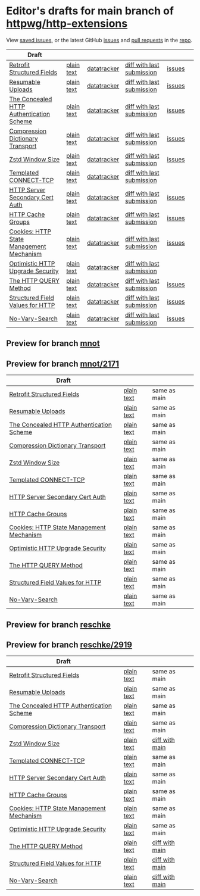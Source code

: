 # Editor's drafts for main branch of [httpwg/http-extensions](https://github.com/httpwg/http-extensions)

View [saved issues](issues.html), or the latest GitHub [issues](https://github.com/httpwg/http-extensions/issues) and [pull requests](https://github.com/httpwg/http-extensions/pulls) in the [repo](https://github.com/httpwg/http-extensions).

| Draft |     |     |     |     |     |
| ----- | --- | --- | --- | --- | --- |
| [Retrofit Structured Fields](./draft-ietf-httpbis-retrofit.html "Retrofit Structured Fields for HTTP (HTML)") | [plain text](./draft-ietf-httpbis-retrofit.txt "Retrofit Structured Fields for HTTP (Text)") | [datatracker](https://datatracker.ietf.org/doc/draft-ietf-httpbis-retrofit "Datatracker for draft-ietf-httpbis-retrofit") | [diff with last submission](https://author-tools.ietf.org/api/iddiff?doc_1=draft-ietf-httpbis-retrofit&url_2=https://httpwg.github.io/http-extensions/draft-ietf-httpbis-retrofit.txt) | [issues](https://github.com/httpwg/http-extensions/labels/retrofit) |
| [Resumable Uploads](./draft-ietf-httpbis-resumable-upload.html "Resumable Uploads for HTTP (HTML)") | [plain text](./draft-ietf-httpbis-resumable-upload.txt "Resumable Uploads for HTTP (Text)") | [datatracker](https://datatracker.ietf.org/doc/draft-ietf-httpbis-resumable-upload "Datatracker for draft-ietf-httpbis-resumable-upload") | [diff with last submission](https://author-tools.ietf.org/api/iddiff?doc_1=draft-ietf-httpbis-resumable-upload&url_2=https://httpwg.github.io/http-extensions/draft-ietf-httpbis-resumable-upload.txt) | [issues](https://github.com/httpwg/http-extensions/labels/resumable-upload) |
| [The Concealed HTTP Authentication Scheme](./draft-ietf-httpbis-unprompted-auth.html "The Concealed HTTP Authentication Scheme (HTML)") | [plain text](./draft-ietf-httpbis-unprompted-auth.txt "The Concealed HTTP Authentication Scheme (Text)") | [datatracker](https://datatracker.ietf.org/doc/draft-ietf-httpbis-unprompted-auth "Datatracker for draft-ietf-httpbis-unprompted-auth") | [diff with last submission](https://author-tools.ietf.org/api/iddiff?doc_1=draft-ietf-httpbis-unprompted-auth&url_2=https://httpwg.github.io/http-extensions/draft-ietf-httpbis-unprompted-auth.txt) | [issues](https://github.com/httpwg/http-extensions/labels/unprompted-auth) |
| [Compression Dictionary Transport](./draft-ietf-httpbis-compression-dictionary.html "Compression Dictionary Transport (HTML)") | [plain text](./draft-ietf-httpbis-compression-dictionary.txt "Compression Dictionary Transport (Text)") | [datatracker](https://datatracker.ietf.org/doc/draft-ietf-httpbis-compression-dictionary "Datatracker for draft-ietf-httpbis-compression-dictionary") | [diff with last submission](https://author-tools.ietf.org/api/iddiff?doc_1=draft-ietf-httpbis-compression-dictionary&url_2=https://httpwg.github.io/http-extensions/draft-ietf-httpbis-compression-dictionary.txt) | [issues](https://github.com/httpwg/http-extensions/labels/compression-dictionary) |
| [Zstd Window Size](./draft-ietf-httpbis-zstd-window-size.html "Window Sizing for Zstandard Content Encoding (HTML)") | [plain text](./draft-ietf-httpbis-zstd-window-size.txt "Window Sizing for Zstandard Content Encoding (Text)") | [datatracker](https://datatracker.ietf.org/doc/draft-ietf-httpbis-zstd-window-size "Datatracker for draft-ietf-httpbis-zstd-window-size") | [diff with last submission](https://author-tools.ietf.org/api/iddiff?doc_1=draft-ietf-httpbis-zstd-window-size&url_2=https://httpwg.github.io/http-extensions/draft-ietf-httpbis-zstd-window-size.txt) | [issues](https://github.com/httpwg/http-extensions/labels/zstd-window-size) |
| [Templated CONNECT-TCP](./draft-ietf-httpbis-connect-tcp.html "Template-Driven HTTP CONNECT Proxying for TCP (HTML)") | [plain text](./draft-ietf-httpbis-connect-tcp.txt "Template-Driven HTTP CONNECT Proxying for TCP (Text)") | [datatracker](https://datatracker.ietf.org/doc/draft-ietf-httpbis-connect-tcp "Datatracker for draft-ietf-httpbis-connect-tcp") | [diff with last submission](https://author-tools.ietf.org/api/iddiff?doc_1=draft-ietf-httpbis-connect-tcp&url_2=https://httpwg.github.io/http-extensions/draft-ietf-httpbis-connect-tcp.txt) |  |
| [HTTP Server Secondary Cert Auth](./draft-ietf-httpbis-secondary-server-certs.html "Secondary Certificate Authentication of HTTP Servers (HTML)") | [plain text](./draft-ietf-httpbis-secondary-server-certs.txt "Secondary Certificate Authentication of HTTP Servers (Text)") | [datatracker](https://datatracker.ietf.org/doc/draft-ietf-httpbis-secondary-server-certs "Datatracker for draft-ietf-httpbis-secondary-server-certs") | [diff with last submission](https://author-tools.ietf.org/api/iddiff?doc_1=draft-ietf-httpbis-secondary-server-certs&url_2=https://httpwg.github.io/http-extensions/draft-ietf-httpbis-secondary-server-certs.txt) | [issues](https://github.com/httpwg/http-extensions/labels/secondary-server-certs) |
| [HTTP Cache Groups](./draft-ietf-httpbis-cache-groups.html "HTTP Cache Groups (HTML)") | [plain text](./draft-ietf-httpbis-cache-groups.txt "HTTP Cache Groups (Text)") | [datatracker](https://datatracker.ietf.org/doc/draft-ietf-httpbis-cache-groups "Datatracker for draft-ietf-httpbis-cache-groups") | [diff with last submission](https://author-tools.ietf.org/api/iddiff?doc_1=draft-ietf-httpbis-cache-groups&url_2=https://httpwg.github.io/http-extensions/draft-ietf-httpbis-cache-groups.txt) | [issues](https://github.com/httpwg/http-extensions/labels/cache-groups) |
| [Cookies: HTTP State Management Mechanism](./draft-ietf-httpbis-rfc6265bis.html "Cookies: HTTP State Management Mechanism (HTML)") | [plain text](./draft-ietf-httpbis-rfc6265bis.txt "Cookies: HTTP State Management Mechanism (Text)") | [datatracker](https://datatracker.ietf.org/doc/draft-ietf-httpbis-rfc6265bis "Datatracker for draft-ietf-httpbis-rfc6265bis") | [diff with last submission](https://author-tools.ietf.org/api/iddiff?doc_1=draft-ietf-httpbis-rfc6265bis&url_2=https://httpwg.github.io/http-extensions/draft-ietf-httpbis-rfc6265bis.txt) | [issues](https://github.com/httpwg/http-extensions/labels/6265bis) |
| [Optimistic HTTP Upgrade Security](./draft-ietf-httpbis-optimistic-upgrade.html "Security Considerations for Optimistic Use of HTTP Upgrade (HTML)") | [plain text](./draft-ietf-httpbis-optimistic-upgrade.txt "Security Considerations for Optimistic Use of HTTP Upgrade (Text)") | [datatracker](https://datatracker.ietf.org/doc/draft-ietf-httpbis-optimistic-upgrade "Datatracker for draft-ietf-httpbis-optimistic-upgrade") | [diff with last submission](https://author-tools.ietf.org/api/iddiff?doc_1=draft-ietf-httpbis-optimistic-upgrade&url_2=https://httpwg.github.io/http-extensions/draft-ietf-httpbis-optimistic-upgrade.txt) |  |
| [The HTTP QUERY Method](./draft-ietf-httpbis-safe-method-w-body.html "The HTTP QUERY Method (HTML)") | [plain text](./draft-ietf-httpbis-safe-method-w-body.txt "The HTTP QUERY Method (Text)") | [datatracker](https://datatracker.ietf.org/doc/draft-ietf-httpbis-safe-method-w-body "Datatracker for draft-ietf-httpbis-safe-method-w-body") | [diff with last submission](https://author-tools.ietf.org/api/iddiff?doc_1=draft-ietf-httpbis-safe-method-w-body&url_2=https://httpwg.github.io/http-extensions/draft-ietf-httpbis-safe-method-w-body.txt) | [issues](https://github.com/httpwg/http-extensions/labels/query-method) |
| [Structured Field Values for HTTP](./draft-ietf-httpbis-sfbis.html "Structured Field Values for HTTP (HTML)") | [plain text](./draft-ietf-httpbis-sfbis.txt "Structured Field Values for HTTP (Text)") | [datatracker](https://datatracker.ietf.org/doc/draft-ietf-httpbis-sfbis "Datatracker for draft-ietf-httpbis-sfbis") | [diff with last submission](https://author-tools.ietf.org/api/iddiff?doc_1=draft-ietf-httpbis-sfbis&url_2=https://httpwg.github.io/http-extensions/draft-ietf-httpbis-sfbis.txt) | [issues](https://github.com/httpwg/http-extensions/labels/header-structure) |
| [No-Vary-Search](./draft-ietf-httpbis-no-vary-search.html "No-Vary-Search (HTML)") | [plain text](./draft-ietf-httpbis-no-vary-search.txt "No-Vary-Search (Text)") | [datatracker](https://datatracker.ietf.org/doc/draft-ietf-httpbis-no-vary-search "Datatracker for draft-ietf-httpbis-no-vary-search") | [diff with last submission](https://author-tools.ietf.org/api/iddiff?doc_1=draft-ietf-httpbis-no-vary-search&url_2=https://httpwg.github.io/http-extensions/draft-ietf-httpbis-no-vary-search.txt) | [issues](https://github.com/httpwg/http-extensions/labels/no-vary-search) |

## Preview for branch [mnot](mnot)

## Preview for branch [mnot/2171](mnot/2171)

| Draft |     |     |     |
| ----- | --- | --- | --- |
| [Retrofit Structured Fields](mnot/2171/draft-ietf-httpbis-retrofit.html "Retrofit Structured Fields for HTTP (HTML)") | [plain text](mnot/2171/draft-ietf-httpbis-retrofit.txt "Retrofit Structured Fields for HTTP (Text)") | same as main |
| [Resumable Uploads](mnot/2171/draft-ietf-httpbis-resumable-upload.html "Resumable Uploads for HTTP (HTML)") | [plain text](mnot/2171/draft-ietf-httpbis-resumable-upload.txt "Resumable Uploads for HTTP (Text)") | same as main |
| [The Concealed HTTP Authentication Scheme](mnot/2171/draft-ietf-httpbis-unprompted-auth.html "The Concealed HTTP Authentication Scheme (HTML)") | [plain text](mnot/2171/draft-ietf-httpbis-unprompted-auth.txt "The Concealed HTTP Authentication Scheme (Text)") | same as main |
| [Compression Dictionary Transport](mnot/2171/draft-ietf-httpbis-compression-dictionary.html "Compression Dictionary Transport (HTML)") | [plain text](mnot/2171/draft-ietf-httpbis-compression-dictionary.txt "Compression Dictionary Transport (Text)") | same as main |
| [Zstd Window Size](mnot/2171/draft-ietf-httpbis-zstd-window-size.html "Window Sizing for Zstandard Content Encoding (HTML)") | [plain text](mnot/2171/draft-ietf-httpbis-zstd-window-size.txt "Window Sizing for Zstandard Content Encoding (Text)") | same as main |
| [Templated CONNECT-TCP](mnot/2171/draft-ietf-httpbis-connect-tcp.html "Template-Driven HTTP CONNECT Proxying for TCP (HTML)") | [plain text](mnot/2171/draft-ietf-httpbis-connect-tcp.txt "Template-Driven HTTP CONNECT Proxying for TCP (Text)") | same as main |
| [HTTP Server Secondary Cert Auth](mnot/2171/draft-ietf-httpbis-secondary-server-certs.html "Secondary Certificate Authentication of HTTP Servers (HTML)") | [plain text](mnot/2171/draft-ietf-httpbis-secondary-server-certs.txt "Secondary Certificate Authentication of HTTP Servers (Text)") | same as main |
| [HTTP Cache Groups](mnot/2171/draft-ietf-httpbis-cache-groups.html "HTTP Cache Groups (HTML)") | [plain text](mnot/2171/draft-ietf-httpbis-cache-groups.txt "HTTP Cache Groups (Text)") | same as main |
| [Cookies: HTTP State Management Mechanism](mnot/2171/draft-ietf-httpbis-rfc6265bis.html "Cookies: HTTP State Management Mechanism (HTML)") | [plain text](mnot/2171/draft-ietf-httpbis-rfc6265bis.txt "Cookies: HTTP State Management Mechanism (Text)") | same as main |
| [Optimistic HTTP Upgrade Security](mnot/2171/draft-ietf-httpbis-optimistic-upgrade.html "Security Considerations for Optimistic Use of HTTP Upgrade (HTML)") | [plain text](mnot/2171/draft-ietf-httpbis-optimistic-upgrade.txt "Security Considerations for Optimistic Use of HTTP Upgrade (Text)") | same as main |
| [The HTTP QUERY Method](mnot/2171/draft-ietf-httpbis-safe-method-w-body.html "The HTTP QUERY Method (HTML)") | [plain text](mnot/2171/draft-ietf-httpbis-safe-method-w-body.txt "The HTTP QUERY Method (Text)") | same as main |
| [Structured Field Values for HTTP](mnot/2171/draft-ietf-httpbis-sfbis.html "Structured Field Values for HTTP (HTML)") | [plain text](mnot/2171/draft-ietf-httpbis-sfbis.txt "Structured Field Values for HTTP (Text)") | same as main |
| [No-Vary-Search](mnot/2171/draft-ietf-httpbis-no-vary-search.html "No-Vary-Search (HTML)") | [plain text](mnot/2171/draft-ietf-httpbis-no-vary-search.txt "No-Vary-Search (Text)") | same as main |

## Preview for branch [reschke](reschke)

## Preview for branch [reschke/2919](reschke/2919)

| Draft |     |     |     |
| ----- | --- | --- | --- |
| [Retrofit Structured Fields](reschke/2919/draft-ietf-httpbis-retrofit.html "Retrofit Structured Fields for HTTP (HTML)") | [plain text](reschke/2919/draft-ietf-httpbis-retrofit.txt "Retrofit Structured Fields for HTTP (Text)") | same as main |
| [Resumable Uploads](reschke/2919/draft-ietf-httpbis-resumable-upload.html "Resumable Uploads for HTTP (HTML)") | [plain text](reschke/2919/draft-ietf-httpbis-resumable-upload.txt "Resumable Uploads for HTTP (Text)") | same as main |
| [The Concealed HTTP Authentication Scheme](reschke/2919/draft-ietf-httpbis-unprompted-auth.html "The Concealed HTTP Authentication Scheme (HTML)") | [plain text](reschke/2919/draft-ietf-httpbis-unprompted-auth.txt "The Concealed HTTP Authentication Scheme (Text)") | same as main |
| [Compression Dictionary Transport](reschke/2919/draft-ietf-httpbis-compression-dictionary.html "Compression Dictionary Transport (HTML)") | [plain text](reschke/2919/draft-ietf-httpbis-compression-dictionary.txt "Compression Dictionary Transport (Text)") | same as main |
| [Zstd Window Size](reschke/2919/draft-ietf-httpbis-zstd-window-size.html "Window Sizing for Zstandard Content Encoding (HTML)") | [plain text](reschke/2919/draft-ietf-httpbis-zstd-window-size.txt "Window Sizing for Zstandard Content Encoding (Text)") | [diff with main](https://author-tools.ietf.org/api/iddiff?url_1=https://httpwg.github.io/http-extensions/draft-ietf-httpbis-zstd-window-size.txt&url_2=https://httpwg.github.io/http-extensions/reschke/2919/draft-ietf-httpbis-zstd-window-size.txt) |
| [Templated CONNECT-TCP](reschke/2919/draft-ietf-httpbis-connect-tcp.html "Template-Driven HTTP CONNECT Proxying for TCP (HTML)") | [plain text](reschke/2919/draft-ietf-httpbis-connect-tcp.txt "Template-Driven HTTP CONNECT Proxying for TCP (Text)") | same as main |
| [HTTP Server Secondary Cert Auth](reschke/2919/draft-ietf-httpbis-secondary-server-certs.html "Secondary Certificate Authentication of HTTP Servers (HTML)") | [plain text](reschke/2919/draft-ietf-httpbis-secondary-server-certs.txt "Secondary Certificate Authentication of HTTP Servers (Text)") | same as main |
| [HTTP Cache Groups](reschke/2919/draft-ietf-httpbis-cache-groups.html "HTTP Cache Groups (HTML)") | [plain text](reschke/2919/draft-ietf-httpbis-cache-groups.txt "HTTP Cache Groups (Text)") | same as main |
| [Cookies: HTTP State Management Mechanism](reschke/2919/draft-ietf-httpbis-rfc6265bis.html "Cookies: HTTP State Management Mechanism (HTML)") | [plain text](reschke/2919/draft-ietf-httpbis-rfc6265bis.txt "Cookies: HTTP State Management Mechanism (Text)") | same as main |
| [Optimistic HTTP Upgrade Security](reschke/2919/draft-ietf-httpbis-optimistic-upgrade.html "Security Considerations for Optimistic Use of HTTP Upgrade (HTML)") | [plain text](reschke/2919/draft-ietf-httpbis-optimistic-upgrade.txt "Security Considerations for Optimistic Use of HTTP Upgrade (Text)") | same as main |
| [The HTTP QUERY Method](reschke/2919/draft-ietf-httpbis-safe-method-w-body.html "The HTTP QUERY Method (HTML)") | [plain text](reschke/2919/draft-ietf-httpbis-safe-method-w-body.txt "The HTTP QUERY Method (Text)") | [diff with main](https://author-tools.ietf.org/api/iddiff?url_1=https://httpwg.github.io/http-extensions/draft-ietf-httpbis-safe-method-w-body.txt&url_2=https://httpwg.github.io/http-extensions/reschke/2919/draft-ietf-httpbis-safe-method-w-body.txt) |
| [Structured Field Values for HTTP](reschke/2919/draft-ietf-httpbis-sfbis.html "Structured Field Values for HTTP (HTML)") | [plain text](reschke/2919/draft-ietf-httpbis-sfbis.txt "Structured Field Values for HTTP (Text)") | [diff with main](https://author-tools.ietf.org/api/iddiff?url_1=https://httpwg.github.io/http-extensions/draft-ietf-httpbis-sfbis.txt&url_2=https://httpwg.github.io/http-extensions/reschke/2919/draft-ietf-httpbis-sfbis.txt) |
| [No-Vary-Search](reschke/2919/draft-ietf-httpbis-no-vary-search.html "No-Vary-Search (HTML)") | [plain text](reschke/2919/draft-ietf-httpbis-no-vary-search.txt "No-Vary-Search (Text)") | [diff with main](https://author-tools.ietf.org/api/iddiff?url_1=https://httpwg.github.io/http-extensions/draft-ietf-httpbis-no-vary-search.txt&url_2=https://httpwg.github.io/http-extensions/reschke/2919/draft-ietf-httpbis-no-vary-search.txt) |

